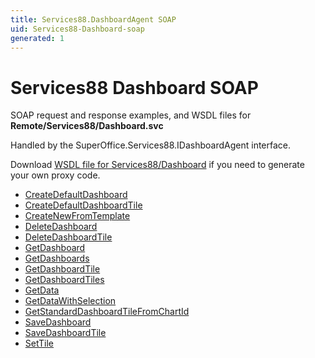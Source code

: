 ```yaml
---
title: Services88.DashboardAgent SOAP
uid: Services88-Dashboard-soap
generated: 1
---
```


# Services88 Dashboard SOAP

SOAP request and response examples, and WSDL files for **Remote/Services88/Dashboard.svc**

Handled by the <see cref="T:SuperOffice.Services88.IDashboardAgent">SuperOffice.Services88.IDashboardAgent</see> interface.



Download [WSDL file for Services88/Dashboard](../Services88-Dashboard.md) if you need to generate your own proxy code.

* [CreateDefaultDashboard](CreateDefaultDashboard.md)
* [CreateDefaultDashboardTile](CreateDefaultDashboardTile.md)
* [CreateNewFromTemplate](CreateNewFromTemplate.md)
* [DeleteDashboard](DeleteDashboard.md)
* [DeleteDashboardTile](DeleteDashboardTile.md)
* [GetDashboard](GetDashboard.md)
* [GetDashboards](GetDashboards.md)
* [GetDashboardTile](GetDashboardTile.md)
* [GetDashboardTiles](GetDashboardTiles.md)
* [GetData](GetData.md)
* [GetDataWithSelection](GetDataWithSelection.md)
* [GetStandardDashboardTileFromChartId](GetStandardDashboardTileFromChartId.md)
* [SaveDashboard](SaveDashboard.md)
* [SaveDashboardTile](SaveDashboardTile.md)
* [SetTile](SetTile.md)

